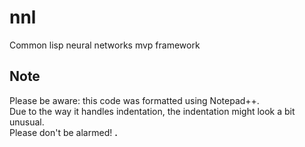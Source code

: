 # nnl
Сommon lisp neural networks mvp framework

## Note

Please be aware: this code was formatted using Notepad++.  
Due to the way it handles indentation,
the indentation might look a bit unusual.  
Please don't be alarmed! **.**
